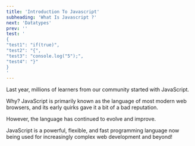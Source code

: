 ```yaml
---
title: 'Introduction To Javascript'
subheading: 'What Is Javascript ?'
next: 'Datatypes'
prev: ''
test: '
{
"test1": "if(true)",
"test2": "{",
"test3": "console.log("5");",
"test4": "}"
}
'
---
```


Last year, millions of learners from our community started with JavaScript. 

Why? JavaScript is primarily known as the language of most modern web browsers, and its early quirks gave it a bit of a bad reputation.

However, the language has continued to evolve and improve. 

JavaScript is a powerful, flexible, and fast programming language now being used for increasingly complex web development and beyond!


